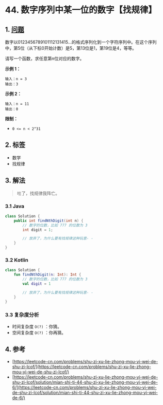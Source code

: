 # 44. 数字序列中某一位的数字【找规律】

## 1. [问题](https://leetcode-cn.com/problems/shu-zi-xu-lie-zhong-mou-yi-wei-de-shu-zi-lcof/)

数字以0123456789101112131415…的格式序列化到一个字符序列中。在这个序列中，第5位（从下标0开始计数）是5，第13位是1，第19位是4，等等。

请写一个函数，求任意第n位对应的数字。

**示例 1：**

```text
输入：n = 3
输出：3
```

**示例 2：**

```text
输入：n = 11
输出：0
```

**限制：**

* `0 <= n < 2^31`

## 2. 标签

* 数学
* 找规律

## 3. 解法

> 吐了，找规律我阵亡。

### 3.1 Java

```java
class Solution {
    public int findNthDigit(int n) {
        // 数字的位数，比如 777 的位数为 3
        int digit = 1;

        // 放弃了，为什么要有找规律这种玩意- -
    }
}
```

### 3.2 Kotlin

```kotlin
class Solution {
    fun findNthDigit(n: Int): Int {
        // 数字的位数，比如 777 的位数为 3
        val digit = 1

        // 放弃了，为什么要有找规律这种玩意- -
    }
}
```

### 3.3 复杂度分析

* 时间复杂度 `O(?)` ：你猜。
* 空间复杂度 `O(?)` ：你再猜。

## 4. 参考

* [https://leetcode-cn.com/problems/shu-zi-xu-lie-zhong-mou-yi-wei-de-shu-zi-lcof/](https://leetcode-cn.com/problems/shu-zi-xu-lie-zhong-mou-yi-wei-de-shu-zi-lcof/)
* [https://leetcode-cn.com/problems/shu-zi-xu-lie-zhong-mou-yi-wei-de-shu-zi-lcof/solution/mian-shi-ti-44-shu-zi-xu-lie-zhong-mou-yi-wei-de-6/](https://leetcode-cn.com/problems/shu-zi-xu-lie-zhong-mou-yi-wei-de-shu-zi-lcof/solution/mian-shi-ti-44-shu-zi-xu-lie-zhong-mou-yi-wei-de-6/)

